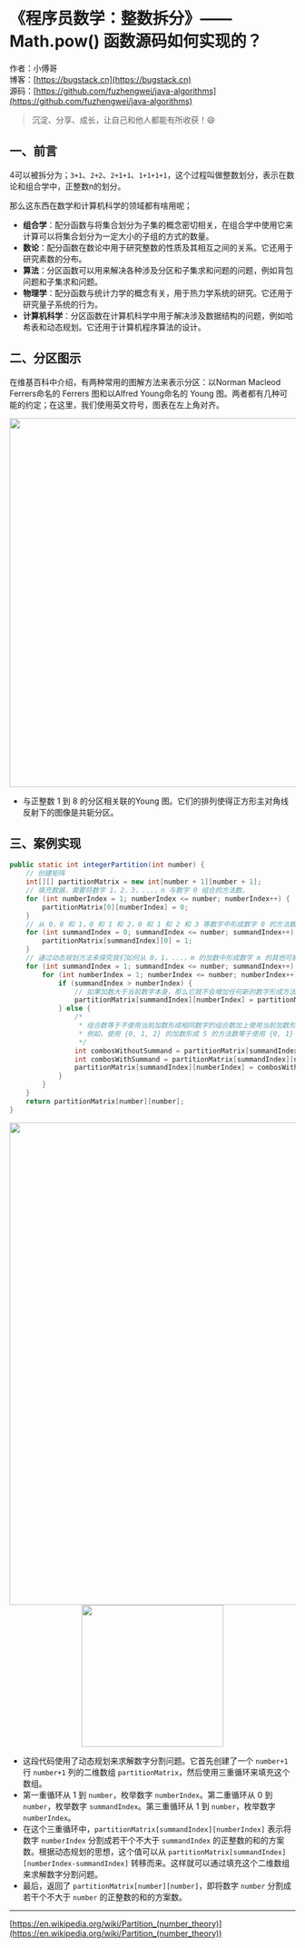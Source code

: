 # 《程序员数学：整数拆分》—— Math.pow() 函数源码如何实现的？

作者：小傅哥
<br/>博客：[https://bugstack.cn](https://bugstack.cn)
<br/>源码：[https://github.com/fuzhengwei/java-algorithms](https://github.com/fuzhengwei/java-algorithms)

> 沉淀、分享、成长，让自己和他人都能有所收获！😄

## 一、前言

4可以被拆分为；`3+1`、`2+2`、`2+1+1`、`1+1+1+1`，这个过程叫做整数划分，表示在数论和组合学中，正整数n的划分。

那么这东西在数学和计算机科学的领域都有啥用呢；

- **组合学**：配分函数与将集合划分为子集的概念密切相关，在组合学中使用它来计算可以将集合划分为一定大小的子组的方式的数量。
- **数论**：配分函数在数论中用于研究整数的性质及其相互之间的关系。它还用于研究素数的分布。
- **算法**：分区函数可以用来解决各种涉及分区和子集求和问题的问题，例如背包问题和子集​​求和问题。
- **物理学**：配分函数与统计力学的概念有关，用于热力学系统的研究。它还用于研究量子系统的行为。
- **计算机科学**：分区函数在计算机科学中用于解决涉及数据结构的问题，例如哈希表和动态规划。它还用于计算机程序算法的设计。

## 二、分区图示

在维基百科中介绍，有两种常用的图解方法来表示分区：以Norman Macleod Ferrers命名的 Ferrers 图和以Alfred Young命名的 Young 图。两者都有几种可能的约定；在这里，我们使用英文符号，图表在左上角对齐。

<div align="center">
    <img src="/Users/fuzhengwei1/Documents/develop/github/java-algorithms/logic/src/main/java/math/integer_partition/images/integer-partition-01.png?raw=true" width="650px">
</div>

- 与正整数 1 到 8 的分区相关联的Young 图。它们的排列使得正方形主对角线反射下的图像是共轭分区。

## 三、案例实现

```java
public static int integerPartition(int number) {
    // 创建矩阵
    int[][] partitionMatrix = new int[number + 1][number + 1];
    // 填充数据，需要将数字 1，2，3，...，n 与数字 0 组合的方法数。
    for (int numberIndex = 1; numberIndex <= number; numberIndex++) {
        partitionMatrix[0][numberIndex] = 0;
    }
    // 从 0，0 和 1，0 和 1 和 2，0 和 1 和 2 和 3 等数字中形成数字 0 的方法数。显然，我们只能使用数字 0 本身形成数字 0 的一种方法。
    for (int summandIndex = 0; summandIndex <= number; summandIndex++) {
        partitionMatrix[summandIndex][0] = 1;
    }
    // 通过动态规划方法来探究我们如何从 0，1，...，m 的加数中形成数字 m 的其他可能的选项。
    for (int summandIndex = 1; summandIndex <= number; summandIndex++) {
        for (int numberIndex = 1; numberIndex <= number; numberIndex++) {
            if (summandIndex > numberIndex) {
                // 如果加数大于当前数字本身，那么它就不会增加任何新的数字形成方法。因此，我们可以直接从上面的行中复制数字。
                partitionMatrix[summandIndex][numberIndex] = partitionMatrix[summandIndex - 1][numberIndex];
            } else {
                /*
                 * 组合数等于不使用当前加数形成相同数字的组合数加上使用当前加数形成当前数字减去当前加数的数字的组合数。
                 * 例如，使用 {0, 1, 2} 的加数形成 5 的方法数等于使用 {0, 1} 的加数形成 5 的方法数（排除了加数 2）加上使用 {0, 1, 2} 的加数形成 3 的方法数（包括加数 2）的和。
                 */
                int combosWithoutSummand = partitionMatrix[summandIndex - 1][numberIndex];
                int combosWithSummand = partitionMatrix[summandIndex][numberIndex - summandIndex];
                partitionMatrix[summandIndex][numberIndex] = combosWithoutSummand + combosWithSummand;
            }
        }
    }
    return partitionMatrix[number][number];
}
```

<div align="center">
    <img src="/Users/fuzhengwei1/Documents/develop/github/java-algorithms/logic/src/main/java/math/integer_partition/images/integer-partition-03.png?raw=true" width="850px">
</div>

<div align="center">
    <img src="/Users/fuzhengwei1/Documents/develop/github/java-algorithms/logic/src/main/java/math/integer_partition/images/integer-partition-02.png?raw=true" width="250px">
</div>

- 这段代码使用了动态规划来求解数字分割问题。它首先创建了一个 `number+1` 行 `number+1` 列的二维数组 `partitionMatrix`，然后使用三重循环来填充这个数组。
- 第一重循环从 1 到 `number`，枚举数字 `numberIndex`。第二重循环从 0 到 `number`，枚举数字 `summandIndex`。第三重循环从 1 到 `number`，枚举数字 `numberIndex`。
- 在这个三重循环中，`partitionMatrix[summandIndex][numberIndex]` 表示将数字 `numberIndex` 分割成若干个不大于 `summandIndex` 的正整数的和的方案数。根据动态规划的思想，这个值可以从 `partitionMatrix[summandIndex][numberIndex-summandIndex]` 转移而来。这样就可以通过填充这个二维数组来求解数字分割问题。
- 最后，返回了 `partitionMatrix[number][number]`，即将数字 `number` 分割成若干个不大于 `number` 的正整数的和的方案数。

---

[https://en.wikipedia.org/wiki/Partition_(number_theory)](https://en.wikipedia.org/wiki/Partition_(number_theory))
